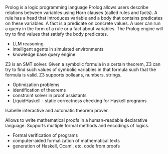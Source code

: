 Prolog is a logic programming language
Prolog allows users describe relations between variables using Horn clauses (called rules and facts).
A rule has a head that introduces variable and a body that contains predicates on these variables.
A fact is a predicate on concrete values.
A user can run a query in the form of a rule or a fact about variables.
The Prolog engine will try to find values that satisfy the body predicates.

- LLM reasoning
- intelligent agents in simulated environments
- knowledge base query engine

Z3 is an SMT solver.
Given a symbolic formula in a certain theorem, Z3 can try to find such values of symbolic variables in that formula such that the formula is valid.
Z3 supports bolleans, numbers, strings.

- Optimization problems
- identification of theorems
- constraint solver in proof assistants
- LiquidHaskell - static correctness checking for Haskell programs

Isabelle
interactive and automatic theorem prover.

Allows to write mathematical proofs in a human-readable declarative language.
Supports multiple formal methods and encodings of logics.

- Formal verification of programs
- computer-aided formalization of mathematical texts
- generation of Haskell, Ocaml, etc. code from proofs
